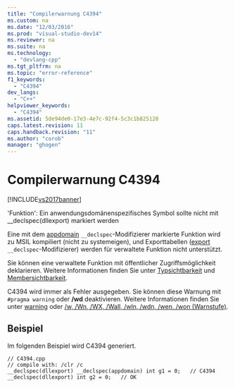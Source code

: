 ```yaml
---
title: "Compilerwarnung C4394"
ms.custom: na
ms.date: "12/03/2016"
ms.prod: "visual-studio-dev14"
ms.reviewer: na
ms.suite: na
ms.technology: 
  - "devlang-cpp"
ms.tgt_pltfrm: na
ms.topic: "error-reference"
f1_keywords: 
  - "C4394"
dev_langs: 
  - "C++"
helpviewer_keywords: 
  - "C4394"
ms.assetid: 5de94de0-17e3-4e7c-92f4-5c3c1b825120
caps.latest.revision: 11
caps.handback.revision: "11"
ms.author: "corob"
manager: "ghogen"
---
```

# Compilerwarnung C4394
[!INCLUDE[vs2017banner](../../assembler/inline/includes/vs2017banner.md)]

'Funktion': Ein anwendungsdomänenspezifisches Symbol sollte nicht mit \_\_declspec\(dllexport\) markiert werden  
  
 Eine mit dem [appdomain](../../cpp/appdomain.md) `__declspec`\-Modifizierer markierte Funktion wird zu MSIL kompiliert \(nicht zu systemeigen\), und Exporttabellen \([export](../../windows/export.md) `__declspec`\-Modifizierer\) werden für verwaltete Funktion nicht unterstützt.  
  
 Sie können eine verwaltete Funktion mit öffentlicher Zugriffsmöglichkeit deklarieren.  Weitere Informationen finden Sie unter [Typsichtbarkeit](../../dotnet/how-to-define-and-consume-classes-and-structs-cpp-cli.md#BKMK_Type_visibility) und [Membersichtbarkeit](../../dotnet/how-to-define-and-consume-classes-and-structs-cpp-cli.md#BKMK_Member_visibility).  
  
 C4394 wird immer als Fehler ausgegeben.  Sie können diese Warnung mit `#pragma warning` oder **\/wd** deaktivieren. Weitere Informationen finden Sie unter [warning](../../preprocessor/warning.md) oder [\/w, \/Wn, \/WX, \/Wall, \/wln, \/wdn, \/wen, \/won \(Warnstufe\)](../../build/reference/compiler-option-warning-level.md).  
  
## Beispiel  
 Im folgenden Beispiel wird C4394 generiert.  
  
```  
// C4394.cpp  
// compile with: /clr /c  
__declspec(dllexport) __declspec(appdomain) int g1 = 0;   // C4394  
__declspec(dllexport) int g2 = 0;   // OK  
```